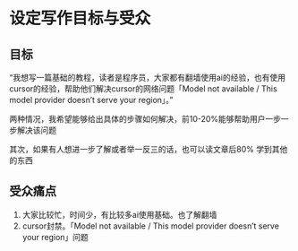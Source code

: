 # 设定写作目标与受众

## 目标

“我想写一篇基础的教程，读者是程序员，大家都有翻墙使用ai的经验，也有使用cursor的经验，帮助他们解决cursor的网络问题「Model not available / This model provider doesn’t serve your region」。”

两种情况，我希望能够给出具体的步骤如何解决，前10-20%能够帮助用户一步一步解决该问题

其次，如果有人想进一步了解或者举一反三的话，也可以读文章后80% 学到其他的东西

## 受众痛点

1. 大家比较忙，时间少，有比较多ai使用基础。也了解翻墙
2. cursor封禁。「Model not available / This model provider doesn’t serve your region」问题

